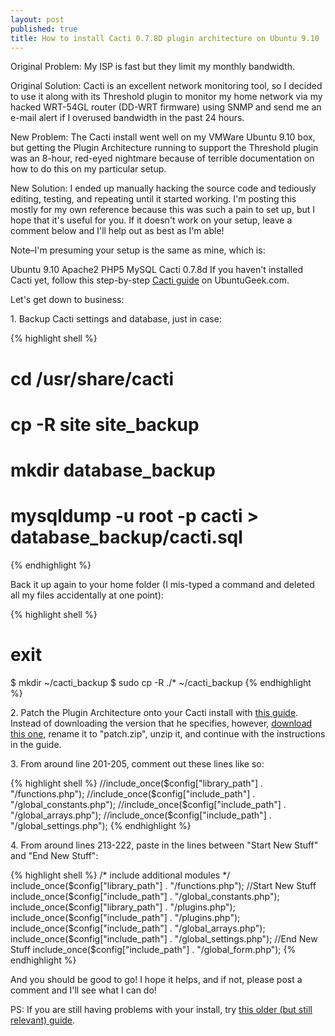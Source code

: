```yaml
---
layout: post
published: true
title: How to install Cacti 0.7.8D plugin architecture on Ubuntu 9.10
---
```

Original Problem: My ISP is fast but they limit my monthly bandwidth.

Original Solution: Cacti is an excellent network monitoring tool, so I decided to use it along with its Threshold plugin to monitor my home network via my hacked WRT-54GL router (DD-WRT firmware) using SNMP and send me an e-mail alert if I overused bandwidth in the past 24 hours.

New Problem: The Cacti install went well on my VMWare Ubuntu 9.10 box, but getting the Plugin Architecture running to support the Threshold plugin was an 8-hour, red-eyed nightmare because of terrible documentation on how to do this on my particular setup.

New Solution: I ended up manually hacking the source code and tediously editing, testing, and repeating until it started working. I'm posting this mostly for my own reference because this was such a pain to set up, but I hope that it's useful for you. If it doesn't work on your setup, leave a comment below and I'll help out as best as I'm able!

Note–I'm presuming your setup is the same as mine, which is:

Ubuntu 9.10
Apache2
PHP5
MySQL
Cacti 0.7.8d
If you haven't installed Cacti yet, follow this step-by-step [Cacti guide](http://www.ubuntugeek.com/install-and-configure-cacti-monitoring-tool-in-ubuntu-9-10-karmic-server.html) on UbuntuGeek.com.

Let's get down to business:

1\. Backup Cacti settings and database, just in case:

{% highlight shell %}
# cd /usr/share/cacti
# cp -R site site_backup
# mkdir database_backup
# mysqldump -u root -p cacti > database_backup/cacti.sql
{% endhighlight %}

Back it up again to your home folder (I mis-typed a command and deleted all my files accidentally at one point):

{% highlight shell %}
# exit
$ mkdir ~/cacti_backup
$ sudo cp -R ./* ~/cacti_backup
{% endhighlight %}

2\. Patch the Plugin Architecture onto your Cacti install with [this guide](http://felimwhiteley.wordpress.com/2008/02/13/quick-how-to-cacti-087a-with-plugin-arch-on-ubuntu-gutsy/). Instead of downloading the version that he specifies, however, [download this one](http://forums.cacti.net/download.php?id=16370), rename it to "patch.zip", unzip it, and continue with the instructions in the guide.

3\. From around line 201-205, comment out these lines like so:

{% highlight shell %}
//include_once($config["library_path"] . "/functions.php");
//include_once($config["include_path"] . "/global_constants.php");
//include_once($config["include_path"] . "/global_arrays.php");
//include_once($config["include_path"] . "/global_settings.php");
{% endhighlight %}

4\. From around lines 213-222, paste in the lines between "Start New Stuff" and "End New Stuff":

{% highlight shell %}
/* include additional modules */
include_once($config["library_path"] . "/functions.php");
//Start New Stuff
include_once($config["include_path"] . "/global_constants.php");
include_once($config["library_path"] . "/plugins.php");
include_once($config["include_path"] . "/plugins.php");
include_once($config["include_path"] . "/global_arrays.php");
include_once($config["include_path"] . "/global_settings.php");
//End New Stuff
include_once($config["include_path"] . "/global_form.php");
{% endhighlight %}

And you should be good to go! I hope it helps, and if not, please post a comment and I'll see what I can do!

PS: If you are still having problems with your install, try [this older (but still relevant) guide](http://www.askaboutphp.com/42/cacti-ubuntu-cacti-plugin-invalid-php_self-path.html).
